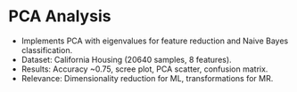 # PCA Analysis
- Implements PCA with eigenvalues for feature reduction and Naive Bayes classification.
- Dataset: California Housing (20640 samples, 8 features).
- Results: Accuracy ~0.75, scree plot, PCA scatter, confusion matrix.
- Relevance: Dimensionality reduction for ML, transformations for MR.